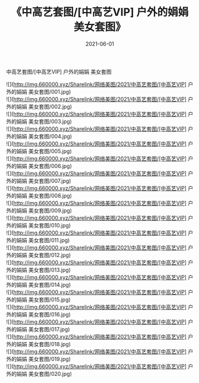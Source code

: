 ﻿---
layout: post
title:  《中高艺套图/[中高艺VIP] 户外的娟娟 美女套图》
date:   2021-06-01
img: http://img.660000.xyz/Sharelink/网络美图/2021/中高艺套图/[中高艺VIP] 户外的娟娟 美女套图/000.jpg
categories: [美女, 清纯, 唯美]
---

中高艺套图/[中高艺VIP] 户外的娟娟 美女套图

 ![](http://img.660000.xyz/Sharelink/网络美图/2021/中高艺套图/[中高艺VIP] 户外的娟娟 美女套图/001.jpg) <br>![](http://img.660000.xyz/Sharelink/网络美图/2021/中高艺套图/[中高艺VIP] 户外的娟娟 美女套图/002.jpg) <br>![](http://img.660000.xyz/Sharelink/网络美图/2021/中高艺套图/[中高艺VIP] 户外的娟娟 美女套图/003.jpg) <br>![](http://img.660000.xyz/Sharelink/网络美图/2021/中高艺套图/[中高艺VIP] 户外的娟娟 美女套图/004.jpg) <br>![](http://img.660000.xyz/Sharelink/网络美图/2021/中高艺套图/[中高艺VIP] 户外的娟娟 美女套图/005.jpg) <br>![](http://img.660000.xyz/Sharelink/网络美图/2021/中高艺套图/[中高艺VIP] 户外的娟娟 美女套图/006.jpg) <br>![](http://img.660000.xyz/Sharelink/网络美图/2021/中高艺套图/[中高艺VIP] 户外的娟娟 美女套图/007.jpg) <br>![](http://img.660000.xyz/Sharelink/网络美图/2021/中高艺套图/[中高艺VIP] 户外的娟娟 美女套图/008.jpg) <br>![](http://img.660000.xyz/Sharelink/网络美图/2021/中高艺套图/[中高艺VIP] 户外的娟娟 美女套图/009.jpg) <br>![](http://img.660000.xyz/Sharelink/网络美图/2021/中高艺套图/[中高艺VIP] 户外的娟娟 美女套图/010.jpg) <br>![](http://img.660000.xyz/Sharelink/网络美图/2021/中高艺套图/[中高艺VIP] 户外的娟娟 美女套图/011.jpg) <br>![](http://img.660000.xyz/Sharelink/网络美图/2021/中高艺套图/[中高艺VIP] 户外的娟娟 美女套图/012.jpg) <br>![](http://img.660000.xyz/Sharelink/网络美图/2021/中高艺套图/[中高艺VIP] 户外的娟娟 美女套图/013.jpg) <br>![](http://img.660000.xyz/Sharelink/网络美图/2021/中高艺套图/[中高艺VIP] 户外的娟娟 美女套图/014.jpg) <br>![](http://img.660000.xyz/Sharelink/网络美图/2021/中高艺套图/[中高艺VIP] 户外的娟娟 美女套图/015.jpg) <br>![](http://img.660000.xyz/Sharelink/网络美图/2021/中高艺套图/[中高艺VIP] 户外的娟娟 美女套图/016.jpg) <br>![](http://img.660000.xyz/Sharelink/网络美图/2021/中高艺套图/[中高艺VIP] 户外的娟娟 美女套图/017.jpg) <br>![](http://img.660000.xyz/Sharelink/网络美图/2021/中高艺套图/[中高艺VIP] 户外的娟娟 美女套图/018.jpg) <br>![](http://img.660000.xyz/Sharelink/网络美图/2021/中高艺套图/[中高艺VIP] 户外的娟娟 美女套图/019.jpg) <br>![](http://img.660000.xyz/Sharelink/网络美图/2021/中高艺套图/[中高艺VIP] 户外的娟娟 美女套图/020.jpg) <br>
